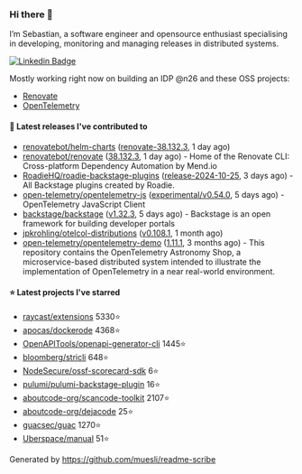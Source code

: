 ### Hi there 👋

I’m Sebastian, a software engineer and opensource enthusiast specialising in developing, monitoring and managing releases in distributed systems.    

[![Linkedin Badge](https://img.shields.io/badge/-LinkedIn-blue?style=flat&logo=Linkedin&logoColor=white&link=https://www.linkedin.com/in/sebastian-poxhofer/)](https://www.linkedin.com/in/sebastian-poxhofer/)

Mostly working right now on building an IDP @n26 and these OSS projects:
- [Renovate](https://github.com/renovatebot/renovate)
- [OpenTelemetry](https://github.com/open-telemetry)



#### 🚀 Latest releases I've contributed to

- [renovatebot/helm-charts](https://github.com/renovatebot/helm-charts) ([renovate-38.132.3](https://github.com/renovatebot/helm-charts/releases/tag/renovate-38.132.3), 1 day ago)
- [renovatebot/renovate](https://github.com/renovatebot/renovate) ([38.132.3](https://github.com/renovatebot/renovate/releases/tag/38.132.3), 1 day ago) - Home of the Renovate CLI: Cross-platform Dependency Automation by Mend.io
- [RoadieHQ/roadie-backstage-plugins](https://github.com/RoadieHQ/roadie-backstage-plugins) ([release-2024-10-25](https://github.com/RoadieHQ/roadie-backstage-plugins/releases/tag/release-2024-10-25), 3 days ago) - All Backstage plugins created by Roadie.
- [open-telemetry/opentelemetry-js](https://github.com/open-telemetry/opentelemetry-js) ([experimental/v0.54.0](https://github.com/open-telemetry/opentelemetry-js/releases/tag/experimental/v0.54.0), 5 days ago) - OpenTelemetry JavaScript Client
- [backstage/backstage](https://github.com/backstage/backstage) ([v1.32.3](https://github.com/backstage/backstage/releases/tag/v1.32.3), 5 days ago) - Backstage is an open framework for building developer portals
- [jpkrohling/otelcol-distributions](https://github.com/jpkrohling/otelcol-distributions) ([v0.108.1](https://github.com/jpkrohling/otelcol-distributions/releases/tag/v0.108.1), 1 month ago)
- [open-telemetry/opentelemetry-demo](https://github.com/open-telemetry/opentelemetry-demo) ([1.11.1](https://github.com/open-telemetry/opentelemetry-demo/releases/tag/1.11.1), 3 months ago) - This repository contains the OpenTelemetry Astronomy Shop, a microservice-based distributed system intended to illustrate the implementation of OpenTelemetry in a near real-world environment.

#### ⭐ Latest projects I've starred

- [raycast/extensions](https://github.com/raycast/extensions) 5330⭐
- [apocas/dockerode](https://github.com/apocas/dockerode) 4368⭐
- [OpenAPITools/openapi-generator-cli](https://github.com/OpenAPITools/openapi-generator-cli) 1445⭐
- [bloomberg/stricli](https://github.com/bloomberg/stricli) 648⭐
- [NodeSecure/ossf-scorecard-sdk](https://github.com/NodeSecure/ossf-scorecard-sdk) 6⭐
- [pulumi/pulumi-backstage-plugin](https://github.com/pulumi/pulumi-backstage-plugin) 16⭐
- [aboutcode-org/scancode-toolkit](https://github.com/aboutcode-org/scancode-toolkit) 2107⭐
- [aboutcode-org/dejacode](https://github.com/aboutcode-org/dejacode) 25⭐
- [guacsec/guac](https://github.com/guacsec/guac) 1270⭐
- [Uberspace/manual](https://github.com/Uberspace/manual) 51⭐



Generated by https://github.com/muesli/readme-scribe
